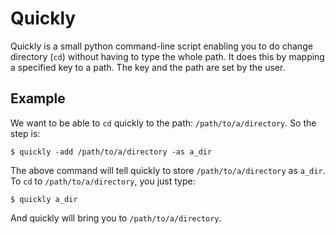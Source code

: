 # Quickly

Quickly is a small python command-line script enabling you to do change directory (`cd`) without having to type the whole path. It does this by mapping a specified key to a path. The key and the path are set by the user.

## Example

We want to be able to `cd` quickly to the path: `/path/to/a/directory`. So the step is:

    $ quickly -add /path/to/a/directory -as a_dir

The above command will tell quickly to store `/path/to/a/directory` as `a_dir`. To `cd` to `/path/to/a/directory`, you just type:

    $ quickly a_dir

And quickly will bring you to `/path/to/a/directory`.